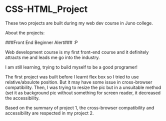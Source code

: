 # CSS-HTML_Project  

These two projects are built during my web dev course in Juno college.  

About the projects:  

###Front End Beginner Alert### :P  

Web development course is my first front-end course and it definitely attracts me and leads me go into the industry.  

I am still learning, trying to build myself to be a good programer!  

The first project was built before I learnt flex box so I tried to use relative/absulote position. But it may have some issue in cross-browser compatibility. Then, I was trying to resize the pic but in a unsuitable method (set it as background pic without something for screen reader, it decreased the accessibility.  

Based on the summary of project 1, the cross-browser compatibility and accessibility are respected in my project 2.


